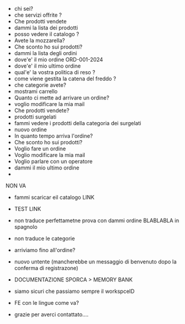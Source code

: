 - chi sei?
- che servizi offrite ?
- Che prodotti vendete
- dammi la lista dei prodotti
- posso vedere il catalogo ?
- Avete la mozzarella?
- Che sconto ho sui prodotti?
- dammi la lista degli ordini
- dove'e' il mio ordine ORD-001-2024
- dove'e' il mio ultimo ordine
- qual'e' la vostra politica di reso ?
- come viene gestita la catena del freddo ?
- che categorie avete?
- mostrami carrello
- Quanto ci mette ad arrivare un ordine?
- voglio modificare la mia mail
- Che prodotti vendete?
- prodotti surgelati
- fammi vedere i prodotti della categoria dei surgelati
- nuovo ordine
- In quanto tempo arriva l'ordine?
- Che sconto ho sui prodotti?
- Voglio fare un ordine
- Voglio modificare la mia mail
- Voglio parlare con un operatore
- dammi il mio ultimo ordine
-

NON VA

- fammi scaricar eil catalogo LINK
- TEST LINK

- non traduce perfettametne prova con dammi ordine BLABLABLA in spagnolo
- non traduce le categorie
- arriviamo fino all'ordine?
- nuovo untente (mancherebbe un messaggio di benvenuto dopo la conferma di registrazone)

- DOCUMENTAZIONE SPORCA > MEMORY BANK
- siamo sicuri che passiamo sempre il workspceID
- FE con le lingue come va?
- grazie per averci contattato....
